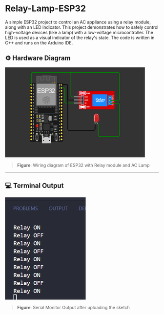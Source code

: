 # Relay-Lamp-ESP32
A simple ESP32 project to control an AC appliance using a relay module, along with an LED indicator. This project demonstrates how to safely control high-voltage devices (like a lamp) with a low-voltage microcontroller. The LED is used as a visual indicator of the relay's state. The code is written in C++ and runs on the Arduino IDE.


## ⚙️ Hardware Diagram

![System Diagram](output/circuit.png)

> **Figure**: Wiring diagram of ESP32 with Relay module and AC Lamp

---

## 💻 Terminal Output

![Terminal Output](output/terminal.png)

> **Figure**: Serial Monitor Output after uploading the sketch
